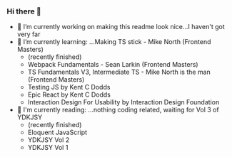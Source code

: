 ### Hi there 👋


- 🔭 I’m currently working on making this readme look nice...I haven't got very far
- 🌱 I’m currently learning: ...Making TS stick - Mike North (Frontend Masters)
  -  (recently finished)
  -  Webpack Fundamentals - Sean Larkin (Frontend Masters)
  -  TS Fundamentals V3, Intermediate TS - Mike North is the man (Frontend Masters)
  -  Testing JS by Kent C Dodds
  -  Epic React by Kent C Dodds
  -  Interaction Design For Usability by Interaction Design Foundation
- 📖 I'm currently reading: ...nothing coding related, waiting for Vol 3 of YDKJSY
  - (recently finished)
  - Eloquent JavaScript
  - YDKJSY Vol 2
  - YDKJSY Vol 1

<!--
**ARTurnerGit/ARTurnerGit** is a ✨ _special_ ✨ repository because its `README.md` (this file) appears on your GitHub profile.

Here are some ideas to get you started:

- 🔭 I’m currently working on making this readme look nice
- 🌱 I’m currently learning React hooks
- 👯 I’m looking to collaborate on ...
- 🤔 I’m looking for help with ...
- 💬 Ask me about ...
- 📫 How to reach me: ...
- 😄 Pronouns: ...
- ⚡ Fun fact: ...
-->

